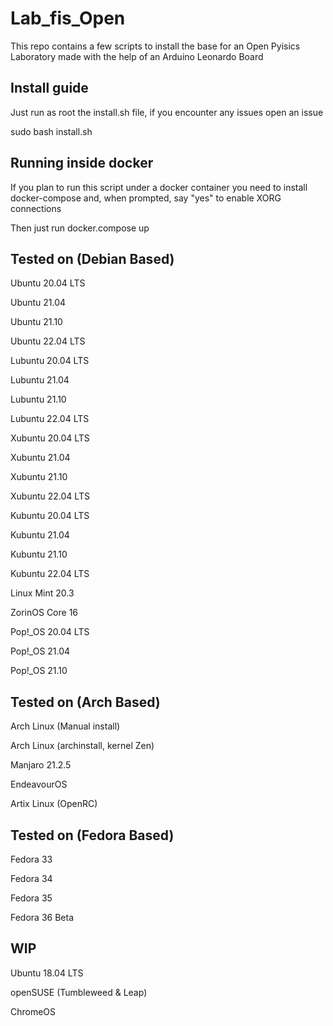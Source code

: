 # Lab_fis_Open
This repo contains a few scripts to install the base for an Open Pyisics Laboratory made with the help of an Arduino Leonardo Board


## Install guide
Just run as root the install.sh file, if you encounter any issues open an issue

sudo bash install.sh
## Running inside docker
If you plan to run this script under a docker container you need to install docker-compose and, when prompted, say "yes" to enable XORG connections

Then just run docker.compose up

## Tested on (Debian Based)

Ubuntu 20.04 LTS

Ubuntu 21.04

Ubuntu 21.10

Ubuntu 22.04 LTS

Lubuntu 20.04 LTS

Lubuntu 21.04

Lubuntu 21.10

Lubuntu 22.04 LTS

Xubuntu 20.04 LTS

Xubuntu 21.04

Xubuntu 21.10

Xubuntu 22.04 LTS

Kubuntu 20.04 LTS

Kubuntu 21.04

Kubuntu 21.10

Kubuntu 22.04 LTS

Linux Mint 20.3

ZorinOS Core 16

Pop!_OS 20.04 LTS

Pop!_OS 21.04

Pop!_OS 21.10

## Tested on (Arch Based)

Arch Linux (Manual install)

Arch Linux (archinstall, kernel Zen)

Manjaro 21.2.5

EndeavourOS

Artix Linux (OpenRC)

## Tested on (Fedora Based)

Fedora 33

Fedora 34

Fedora 35

Fedora 36 Beta

## WIP

Ubuntu 18.04 LTS

openSUSE (Tumbleweed & Leap)

ChromeOS
